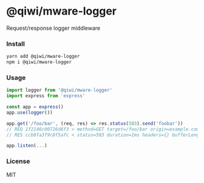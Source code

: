 # @qiwi/mware-logger
Request/response logger middleware

### Install
```bash
yarn add @qiwi/mware-logger
npm i @qiwi/mware-logger
```

### Usage

```javascript
import logger from '@qiwi/mware-logger'
import express from 'express'

const app = express()
app.use(logger())

app.get('/foo/bar', (req, res) => res.status(503).send('foobar'))
// REQ 1f2146c00726d6f3 > method=GET target=/foo/bar origin=example.com ip=10.10.10.10 headers={\"origin\":\"example.com\",\"host\":null}
// RES ccb0fa3f9c8f5afc < status=503 duration=1ms headers={} bufferLength=6

app.listen(...)
```

### License
MIT
